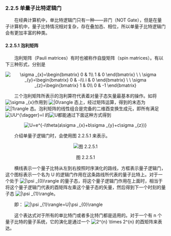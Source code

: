 ### 2.2.5 单量子比特逻辑门

&emsp;&emsp;在经典计算机中，单比特逻辑门只有一种——非门（NOT Gate），但是在量子计算机中，量子比特情况相对复杂，存在叠加态、相位，所以单量子比特逻辑门会有更加丰富的种类。

#### 2.2.5.1 泡利矩阵

&emsp;&emsp;泡利矩阵（Pauli matrices）有时也被称作自旋矩阵（spin matrices）。有以下三种形式，分别是

<div align=center>
<img src="https://latex.codecogs.com/gif.latex?\inline&space;\dpi{120}&space;\sigma&space;_{x}=\begin{bmatrix}&space;0&space;&&space;1\\&space;1&space;&&space;0&space;\end{bmatrix}&space;\&space;\&space;\sigma&space;_{y}=\begin{bmatrix}&space;0&space;&&space;-i\\&space;i&space;&&space;0&space;\end{bmatrix}&space;\&space;\&space;\sigma&space;_{z}=\begin{bmatrix}&space;1&space;&&space;0\\&space;0&space;&&space;-1&space;\end{bmatrix}" title="\sigma _{x}=\begin{bmatrix} 0 & 1\\ 1 & 0 \end{bmatrix} \ \ \sigma _{y}=\begin{bmatrix} 0 & -i\\ i & 0 \end{bmatrix} \ \ \sigma _{z}=\begin{bmatrix} 1 & 0\\ 0 & -1 \end{bmatrix}" />
</div>

&emsp;&emsp;三个泡利矩阵所表示的泡利算符代表着对量子态矢量最基本的操作。如将<img src="https://latex.codecogs.com/gif.latex?\inline&space;\dpi{120}&space;\sigma&space;_{x}" title="\sigma _{x}" />作用到
<img src="https://latex.codecogs.com/gif.latex?\inline&space;\dpi{120}&space;|0\rangle" title="|0\rangle" />
态上，经过矩阵运算，得到的末态为 
<img src="https://latex.codecogs.com/gif.latex?\inline&space;\dpi{120}&space;|1\rangle" title="|1\rangle" />
态。泡利矩阵的线性组合是完备的二维酉变换生成元，即所有满足<img src="https://latex.codecogs.com/gif.latex?\inline&space;\dpi{120}&space;UU^{\dagger}=I" title="UU^{\dagger}=I" />
的<img src="https://latex.codecogs.com/gif.latex?\inline&space;\dpi{120}&space;U" title="U" />都能通过下面这种方式得到

<div align=center>
<img src="https://latex.codecogs.com/gif.latex?\inline&space;\dpi{120}&space;U=e^{-i\theta(a\sigma&space;_{x}&plus;b\sigma&space;_{y}&plus;c\sigma&space;_{z})}" title="U=e^{-i\theta(a\sigma _{x}+b\sigma _{y}+c\sigma _{z})}" />
</div>

&emsp;&emsp;介绍单量子逻辑门时，会使用图 2.2.5.1 来表示。

<div align=center>

![图 2.2.5.1](../../../images/图%202.2.5.1.png)

图 2.2.5.1
</div>

&emsp;&emsp;横线表示一个量子比特从左到右按照时序演化的路线，方框表示量子逻辑门，这个图标表示一个名为 U 的逻辑门作用在这条路线所代表的量子比特上。对于一个处于
<img src="https://latex.codecogs.com/gif.latex?\inline&space;\dpi{120}&space;|\psi&space;_{0}\rangle" title="|\psi _{0}\rangle" />
的量子态，将这个量子逻辑门作用在上面时，相当于将这个量子逻辑门代表的酉矩阵左乘这个量子态的矢量，然后得到下一个时刻的量子态
<img src="https://latex.codecogs.com/gif.latex?\inline&space;\dpi{120}&space;|\psi&space;_{1}\rangle" title="|\psi _{1}\rangle" />。

&emsp;&emsp;即：
<img src="https://latex.codecogs.com/gif.latex?\inline&space;\dpi{120}&space;|\psi&space;_{1}\rangle=U|\psi&space;_{0}\rangle" title="|\psi _{1}\rangle=U|\psi _{0}\rangle" />

&emsp;&emsp;这个表达式对于所有的单比特门或者多比特门都是适用的。对于一个有 n 个量子比特的量子系统，它的演化是通过一个
<img src="https://latex.codecogs.com/gif.latex?\inline&space;\dpi{120}&space;2^{n}&space;\times&space;2^{n}" title="2^{n} \times 2^{n}" />
的酉矩阵来表达。